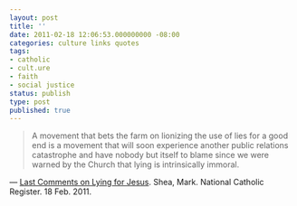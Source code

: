 ```yaml
---
layout: post
title: ''
date: 2011-02-18 12:06:53.000000000 -08:00
categories: culture links quotes
tags:
- catholic
- cult.ure
- faith
- social justice
status: publish
type: post
published: true
---
```

> A movement that bets the farm on lionizing the use of lies for a good end is a movement that will soon experience another public relations catastrophe and have nobody but itself to blame since we were warned by the Church that lying is intrinsically immoral.

&mdash; [Last Comments on Lying for Jesus](http://www.ncregister.com/blog/last-comments-on-lying-for-jesus). Shea, Mark. National Catholic Register. 18 Feb. 2011.
